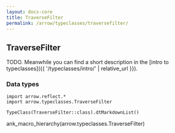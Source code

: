 ```yaml
---
layout: docs-core
title: TraverseFilter
permalink: /arrow/typeclasses/traversefilter/
---
```


## TraverseFilter




TODO. Meanwhile you can find a short description in the [intro to typeclasses]({{ '/typeclasses/intro/' | relative_url }}).


### Data types

```kotlin:ank:replace
import arrow.reflect.*
import arrow.typeclasses.TraverseFilter

TypeClass(TraverseFilter::class).dtMarkdownList()
```

ank_macro_hierarchy(arrow.typeclasses.TraverseFilter)
